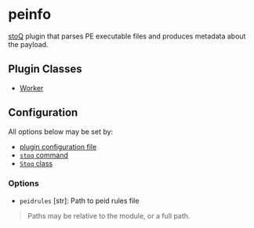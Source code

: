 # peinfo

[stoQ](https://stoq-framework.readthedocs.io/en/latest/index.html) plugin that parses PE executable files and produces metadata about the payload.

## Plugin Classes

- [Worker](https://stoq-framework.readthedocs.io/en/latest/dev/workers.html)

## Configuration

All options below may be set by:

- [plugin configuration file](https://stoq-framework.readthedocs.io/en/latest/dev/plugin_overview.html#configuration)
- [`stoq` command](https://stoq-framework.readthedocs.io/en/latest/gettingstarted.html#plugin-options)
- [`Stoq` class](https://stoq-framework.readthedocs.io/en/latest/dev/core.html?highlight=plugin_opts#using-providers)

### Options

- `peidrules` [str]: Path to peid rules file

> Paths may be relative to the module, or a full path.
